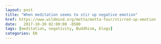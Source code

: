 ```yaml
---
layout: post
title: "When meditation seems to stir up negative emotion"
href: https://www.wildmind.org/metta/metta-four/stirred-up-emotion
date:   2017-10-30 02:00:00 -0500
tags: [meditation, negativity, Buddhism, blogs]
categories: EN
---
```

